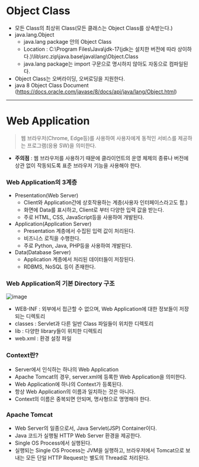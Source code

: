 # Object Class
- 모든 Class의 최상위 Class(모든 클래스는 Object Class를 상속받는다.)
- java.lang.Object   
  + java.lang package 안의 Object Class   
  + Location : C:\Program Files\Java\jdk-17(jdk는 설치한 버전에 따라 상이하다.)\lib\src.zip\java.base\java\lang\Object.Class   
  + java.lang package는 import 구문으로 명시하지 않아도 자동으로 컴파일된다.   
- Object Class는 오버라이딩, 오버로딩을 지원한다.
- java 8 Object Class Document
  (https://docs.oracle.com/javase/8/docs/api/java/lang/Object.html)

---

# Web Application
> 웹 브라우저(Chrome, Edge등)를 사용하여 사용자에게 동적인 서비스를 제공하는 프로그램(응용 SW)을 의미한다.
- **주의점** : 웹 브라우저를 사용하기 때문에 클라이언트의 운영 체제의 종류나 버전에 상관 없이 작동되도록 표준 브라우저 기능을 사용해야 한다.
### Web Application의 3계층
- Presentation(Web Server)
    + Client와 Application간에 상호작용하는 계층(사용자 인터페이스라고도 함.)
    + 화면에 Data를 표시하고, Client로 부터 다양한 입력 값을 받는다.
    + 주로 HTML, CSS, JavaScript등을 사용하여 개발된다.
- Application(Application Server)
    + Presentation 계층에서 수집된 입력 값이 처리된다.
    + 비즈니스 로직을 수행한다.
    + 주로 Python, Java, PHP등을 사용하여 개발된다. 
- Data(Database Server)
    + Application 계층에서 처리된 데이터들이 저장된다.
    + RDBMS, NoSQL 등이 존재한다.
### Web Application의 기본 Directory 구조
![image](https://user-images.githubusercontent.com/59163429/143248199-e269a081-dc62-44a9-87ed-13a62a01210e.png)
- WEB-INF : 외부에서 접근할 수 없으며, Web Application에 대한 정보들이 저장되는 디렉토리
- classes : Servlet과 다른 일반 Class 파일들이 위치한 디렉토리
- lib : 다양한 library들이 위치한 디렉토리
- web.xml : 환경 설정 파일

### Context란?
- Server에서 인식하는 하나의 Web Application
- Apache Tomcat의 경우, server.xml에 등록한 Web Application을 의미한다.
- Web Application에 하나의 Context가 등록된다.
- 항상 Web Application의 이름과 일치하는 것은 아니다.
- Context의 이름은 중복되면 안되며, 명사형으로 명명해야 한다.

### Apache Tomcat
- Web Server의 일종으로서, Java Servlet(JSP) Container이다.
- Java 코드가 실행될 HTTP Web Server 환경을 제공한다.
- Single OS Process에서 실행된다.
- 실행되는 Single OS Process는 JVM을 실행하고, 브라우저에서 Tomcat으로 보내는 모든 단일 HTTP Request는 별도의 Thread로 처리된다.
